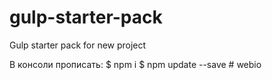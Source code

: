 # gulp-starter-pack
Gulp starter pack for new project

В консоли прописать: 
$ npm i
$ npm update --save
#   w e b i o  
 
